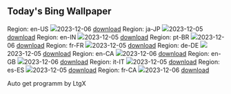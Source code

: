 ## Today's Bing Wallpaper
Region: en-US
![](https://www.bing.com/th?id=OHR.AlpsCastles_EN-US9735484506_UHD.jpg&pid=hp&w=384&h=216&rs=1&c=4)2023-12-06 [download](https://www.bing.com/th?id=OHR.AlpsCastles_EN-US9735484506_UHD.jpg)
Region: ja-JP
![](https://www.bing.com/th?id=OHR.AlpsCastles_JA-JP8376783369_UHD.jpg&pid=hp&w=384&h=216&rs=1&c=4)2023-12-05 [download](https://www.bing.com/th?id=OHR.AlpsCastles_JA-JP8376783369_UHD.jpg)
Region: en-IN
![](https://www.bing.com/th?id=OHR.AlpsCastles_EN-IN1720960592_UHD.jpg&pid=hp&w=384&h=216&rs=1&c=4)2023-12-05 [download](https://www.bing.com/th?id=OHR.AlpsCastles_EN-IN1720960592_UHD.jpg)
Region: pt-BR
![](https://www.bing.com/th?id=OHR.MuseumofTomorrow_PT-BR0071578162_UHD.jpg&pid=hp&w=384&h=216&rs=1&c=4)2023-12-06 [download](https://www.bing.com/th?id=OHR.MuseumofTomorrow_PT-BR0071578162_UHD.jpg)
Region: fr-FR
![](https://www.bing.com/th?id=OHR.AlpsCastles_FR-FR2910854727_UHD.jpg&pid=hp&w=384&h=216&rs=1&c=4)2023-12-05 [download](https://www.bing.com/th?id=OHR.AlpsCastles_FR-FR2910854727_UHD.jpg)
Region: de-DE
![](https://www.bing.com/th?id=OHR.AlpsCastles_DE-DE6522289575_UHD.jpg&pid=hp&w=384&h=216&rs=1&c=4)2023-12-05 [download](https://www.bing.com/th?id=OHR.AlpsCastles_DE-DE6522289575_UHD.jpg)
Region: en-CA
![](https://www.bing.com/th?id=OHR.AlpsCastles_EN-CA3984381282_UHD.jpg&pid=hp&w=384&h=216&rs=1&c=4)2023-12-06 [download](https://www.bing.com/th?id=OHR.AlpsCastles_EN-CA3984381282_UHD.jpg)
Region: en-GB
![](https://www.bing.com/th?id=OHR.AlpsCastles_EN-GB7463637354_UHD.jpg&pid=hp&w=384&h=216&rs=1&c=4)2023-12-06 [download](https://www.bing.com/th?id=OHR.AlpsCastles_EN-GB7463637354_UHD.jpg)
Region: it-IT
![](https://www.bing.com/th?id=OHR.ValdiFassa_IT-IT6575730533_UHD.jpg&pid=hp&w=384&h=216&rs=1&c=4)2023-12-05 [download](https://www.bing.com/th?id=OHR.ValdiFassa_IT-IT6575730533_UHD.jpg)
Region: es-ES
![](https://www.bing.com/th?id=OHR.AlpsCastles_ES-ES0525825978_UHD.jpg&pid=hp&w=384&h=216&rs=1&c=4)2023-12-05 [download](https://www.bing.com/th?id=OHR.AlpsCastles_ES-ES0525825978_UHD.jpg)
Region: fr-CA
![](https://www.bing.com/th?id=OHR.AlpsCastles_FR-CA9479125560_UHD.jpg&pid=hp&w=384&h=216&rs=1&c=4)2023-12-06 [download](https://www.bing.com/th?id=OHR.AlpsCastles_FR-CA9479125560_UHD.jpg)

Auto get programm by LtgX
